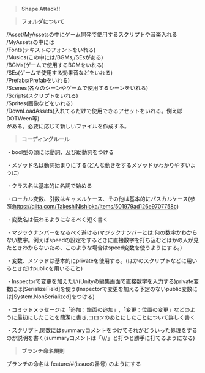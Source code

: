 >**Shape Attack!!**

>**フォルダについて**

/Asset/MyAssetsの中にゲーム開発で使用するスクリプトや音楽入れる  
/MyAssetsの中には  
/Fonts(テキストのフォントをいれる)  
/Musics(この中には/BGMs,/SEsがある)  
/BGMs(ゲームで使用するBGMをいれる)  
/SEs(ゲームで使用する効果音などをいれる)  
/Prefabs(Prefabをいれる)  
/Scenes(各々のシーンやゲームで使用するシーンをいれる)  
/Scripts(スクリプトをいれる)  
/Sprites(画像などをいれる)  
/DownLoadAssets(入れてるだけで使用できるアセットをいれる。例えばDOTWeen等)  
がある。必要に応じて新しいファイルを作成する。 

>**コーディングルール**

・bool型の頭には動詞、及び助動詞をつける

・メソッド名は動詞始まりにする(どんな動きをするメソッドかわかりやすいように)

・クラス名は基本的に名詞で始める

・ローカル変数、引数はキャメルケース、その他は基本的にパスカルケース(参照:https://qiita.com/TakeshiNishioka/items/501979ad126e9707758c)

・変数名は伝わるようになるべく短く書く

・マジックナンバーをなるべく避ける(マジックナンバーとは:何の数字かわからない数字。例えばspeedの設定をするときに直接数字を打ち込むとほかの人が見たときわからないため、このような場合はspeed変数を使うようにする。)

・変数、メソッドは基本的にprivateを使用する。(ほかのスクリプトなどに用いるときだけpublicを用いること)

・Inspectorで変更を加えたい(Unityの編集画面で直接数字を入力する)private変数には[SerializeField]を使う(Inspectorで変更を加える予定のないpublic変数には[System.NonSerialized]をつける)

・コミットメッセージは「追加：譜面の追加」,「変更：位置の変更」などのように最初にしたことを簡潔に書き,コロンのあとにしたことについて詳しく書く

・スクリプト,関数にはsummaryコメントをつけてそれがどういった処理をするのか説明を書く(summaryコメントは「///」と打つと勝手に打てるようになる)

>**ブランチ命名規則**

ブランチの命名は
feature/#(issueの番号)
のようにする

